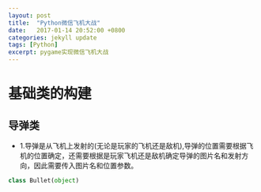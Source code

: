 ```yaml
---
layout: post
title:  "Python微信飞机大战"
date:   2017-01-14 20:52:00 +0800
categories: jekyll update
tags: [Python] 
excerpt: pygame实现微信飞机大战
---
```

# 基础类的构建

## 导弹类

- 1.导弹是从飞机上发射的(无论是玩家的飞机还是敌机),导弹的位置需要根据飞机的位置确定，还需要根据是玩家飞机还是敌机确定导弹的图片名和发射方向，因此需要传入图片名和位置参数。
```python
class Bullet(object)
```